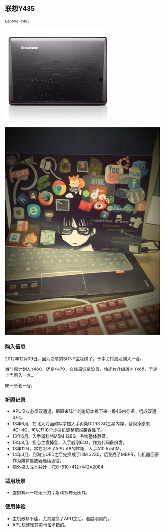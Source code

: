 ## 联想Y485

    Lenovo Y485

![Lenovo Y485](./assets/device/Y485.jpg)

![Lenovo Y485](./assets/device/20130125_IMG_0562.jpg)

### 购入信息

2012年12月09日，因为之前的SONY主板烧了，于中关村海龙购入一台。

当时原计划入Y480，还是Y470，交钱后说是没货，恰好有升级版本Y485，于是上当购入一台...

吃一堑长一智。

### 折腾记录

- APU交火必须双通道，把原来阵亡的笔记本拆下来一根4G内存条，组成双通4+4。
- 13年6月，在北大对面的写字楼入手两条DDR3 8G三星内存，替换掉原来4G+4G，可以开多个虚拟机调整前端兼容性了。
- 13年6月，入手浦科特M5M 128G，系统整体静音。
- 13年8月，担心主盘掉盘，入手威刚64G，作为代码备份盘。
- 13年12月，实在忍不了APU A8的性能，入手A10 5750M。
- 14年3月，到淘宝UED之后先换成了IBM x230，后换成了MBPR，此机器回家作为媒体播放器继续服役。
- 额外投入成本共计：720+510+412+442=2084

### 适用场景

- 虚拟机开一堆无压力；游戏各种无压力。

### 使用体验

- 主机散热不佳，尤其是换了APU之后，温度刚刚的。
- APU玩游戏其实也蛮不错的。
